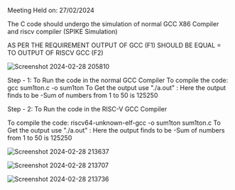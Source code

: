 Meeting Held on: 27/02/2024

The C code should undergo the simulation of normal GCC X86 Compiler and riscv compiler (SPIKE Simulation)

AS PER THE REQUIREMENT OUTPUT OF GCC (F1) SHOULD BE EQUAL = TO OUTPUT OF RISCV GCC (F2)

![Screenshot 2024-02-28 205810](https://github.com/anushreepatilgithub/VSDSQUADRON-MINI/assets/160833293/8ac828fa-68d3-4881-abc5-d95e437be4c6)

Step - 1: To Run the code in the normal GCC Compiler To compile the code: gcc sum1ton.c -o sum1ton To Get the output use "./a.out" : Here the output finds to be -Sum of numbers from 1 to 50 is 125250

Step - 2: To Run the code in the RISC-V GCC Compiler

To compile the code: riscv64-unknown-elf-gcc -o sum1ton sum1ton.c To Get the output use "./a.out" : Here the output finds to be -Sum of numbers from 1 to 50 is 125250

![Screenshot 2024-02-28 213637](https://github.com/anushreepatilgithub/VSDSQUADRON-MINI/assets/160833293/d7bbf445-f06d-4ac5-b83a-c4964b37e63b)


![Screenshot 2024-02-28 213707](https://github.com/anushreepatilgithub/VSDSQUADRON-MINI/assets/160833293/e754998f-4c3a-4900-b7ab-5955ff242863)


![Screenshot 2024-02-28 213736](https://github.com/anushreepatilgithub/VSDSQUADRON-MINI/assets/160833293/12e4e161-9f47-42a6-919e-f44df6c2ec34)
